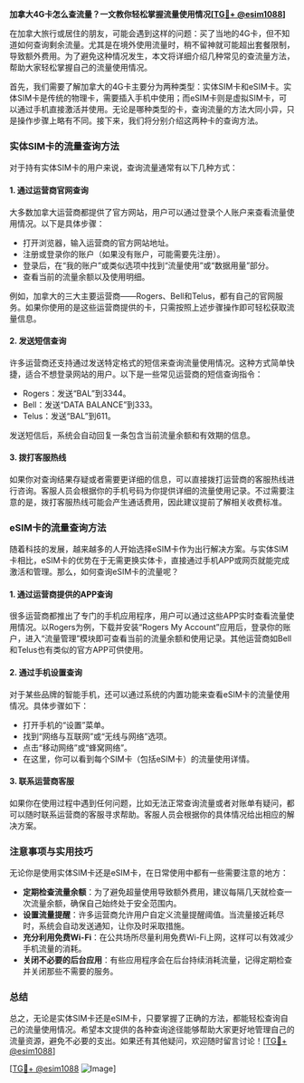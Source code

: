 **加拿大4G卡怎么查流量？一文教你轻松掌握流量使用情况[[TG💪+ @esim1088](https://t.me/s/esim1088)]**

在加拿大旅行或居住的朋友，可能会遇到这样的问题：买了当地的4G卡，但不知道如何查询剩余流量。尤其是在境外使用流量时，稍不留神就可能超出套餐限制，导致额外费用。为了避免这种情况发生，本文将详细介绍几种常见的查流量方法，帮助大家轻松掌握自己的流量使用情况。

首先，我们需要了解加拿大的4G卡主要分为两种类型：实体SIM卡和eSIM卡。实体SIM卡是传统的物理卡，需要插入手机中使用；而eSIM卡则是虚拟SIM卡，可以通过手机直接激活并使用。无论是哪种类型的卡，查询流量的方法大同小异，只是操作步骤上略有不同。接下来，我们将分别介绍这两种卡的查询方法。

### 实体SIM卡的流量查询方法

对于持有实体SIM卡的用户来说，查询流量通常有以下几种方式：

#### 1. **通过运营商官网查询**
   大多数加拿大运营商都提供了官方网站，用户可以通过登录个人账户来查看流量使用情况。以下是具体步骤：
   - 打开浏览器，输入运营商的官方网站地址。
   - 注册或登录你的账户（如果没有账户，可能需要先注册）。
   - 登录后，在“我的账户”或类似选项中找到“流量使用”或“数据用量”部分。
   - 查看当前的流量余额以及使用明细。

   例如，加拿大的三大主要运营商——Rogers、Bell和Telus，都有自己的官网服务。如果你使用的是这些运营商提供的卡，只需按照上述步骤操作即可轻松获取流量信息。

#### 2. **发送短信查询**
   许多运营商还支持通过发送特定格式的短信来查询流量使用情况。这种方式简单快捷，适合不想登录网站的用户。以下是一些常见运营商的短信查询指令：
   - Rogers：发送“BAL”到3344。
   - Bell：发送“DATA BALANCE”到333。
   - Telus：发送“BAL”到611。

   发送短信后，系统会自动回复一条包含当前流量余额和有效期的信息。

#### 3. **拨打客服热线**
   如果你对查询结果存疑或者需要更详细的信息，可以直接拨打运营商的客服热线进行咨询。客服人员会根据你的手机号码为你提供详细的流量使用记录。不过需要注意的是，拨打客服热线可能会产生通话费用，因此建议提前了解相关收费标准。

### eSIM卡的流量查询方法

随着科技的发展，越来越多的人开始选择eSIM卡作为出行解决方案。与实体SIM卡相比，eSIM卡的优势在于无需更换实体卡，直接通过手机APP或网页就能完成激活和管理。那么，如何查询eSIM卡的流量呢？

#### 1. **通过运营商提供的APP查询**
   很多运营商都推出了专门的手机应用程序，用户可以通过这些APP实时查看流量使用情况。以Rogers为例，下载并安装“Rogers My Account”应用后，登录你的账户，进入“流量管理”模块即可查看当前的流量余额和使用记录。其他运营商如Bell和Telus也有类似的官方APP可供使用。

#### 2. **通过手机设置查询**
   对于某些品牌的智能手机，还可以通过系统的内置功能来查看eSIM卡的流量使用情况。具体步骤如下：
   - 打开手机的“设置”菜单。
   - 找到“网络与互联网”或“无线与网络”选项。
   - 点击“移动网络”或“蜂窝网络”。
   - 在这里，你可以看到每个SIM卡（包括eSIM卡）的流量使用详情。

#### 3. **联系运营商客服**
   如果你在使用过程中遇到任何问题，比如无法正常查询流量或者对账单有疑问，都可以随时联系运营商的客服寻求帮助。客服人员会根据你的具体情况给出相应的解决方案。

### 注意事项与实用技巧

无论你是使用实体SIM卡还是eSIM卡，在日常使用中都有一些需要注意的地方：

- **定期检查流量余额**：为了避免超量使用导致额外费用，建议每隔几天就检查一次流量余额，确保自己始终处于安全范围内。
- **设置流量提醒**：许多运营商允许用户自定义流量提醒阈值。当流量接近耗尽时，系统会自动发送通知，让你及时采取措施。
- **充分利用免费Wi-Fi**：在公共场所尽量利用免费Wi-Fi上网，这样可以有效减少手机流量的消耗。
- **关闭不必要的后台应用**：有些应用程序会在后台持续消耗流量，记得定期检查并关闭那些不需要的服务。

### 总结

总之，无论是实体SIM卡还是eSIM卡，只要掌握了正确的方法，都能轻松查询自己的流量使用情况。希望本文提供的各种查询途径能够帮助大家更好地管理自己的流量资源，避免不必要的支出。如果还有其他疑问，欢迎随时留言讨论！[[TG💪+ @esim1088](https://t.me/s/esim1088)]

[[TG💪+ @esim1088](https://t.me/s/esim1088) ![Image](https://i.postimg.cc/4NQfJmqS/Snipaste-2025-05-13-00-14-12.png)]